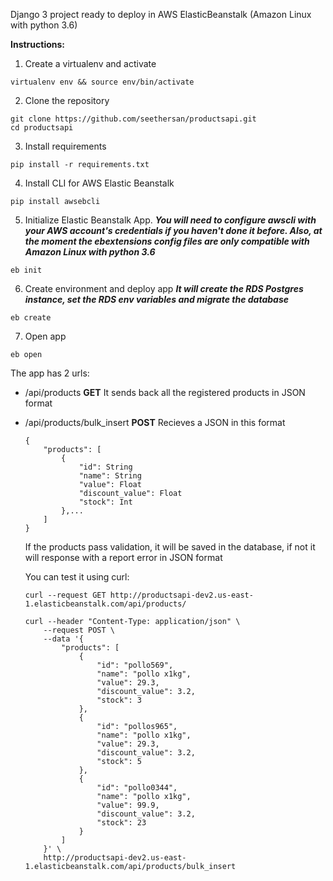 Django 3 project ready to deploy in AWS ElasticBeanstalk (Amazon Linux with python 3.6)

**Instructions:**
1. Create a virtualenv and activate

```
virtualenv env && source env/bin/activate
```

2. Clone the repository

```
git clone https://github.com/seethersan/productsapi.git
cd productsapi
```

3. Install requirements

```
pip install -r requirements.txt
```

4. Install CLI for AWS Elastic Beanstalk

```
pip install awsebcli
```

5. Initialize Elastic Beanstalk App. 
***You will need to configure awscli with your AWS account's credentials if you haven't done it before.
Also, at the moment the ebextensions config files are only compatible with Amazon Linux with python 3.6***

```
eb init
```

6. Create environment and deploy app
***It will create the RDS Postgres instance, set the RDS env variables and migrate the database***

```
eb create
```

7. Open app

```
eb open
```

The app has 2 urls:

- /api/products **GET**
    It sends back all the registered products in JSON format
- /api/products/bulk_insert **POST**
    Recieves a JSON in this format
    
    ```
    {
        "products": [
            {
                "id": String
                "name": String
                "value": Float
                "discount_value": Float
                "stock": Int
            },...
        ]
    }
    ```
    If the products pass validation, it will be saved in the database, if not it will response with a report error in JSON format

    You can test it using curl:
    ```
    curl --request GET http://productsapi-dev2.us-east-1.elasticbeanstalk.com/api/products/ 

    curl --header "Content-Type: application/json" \
        --request POST \
        --data '{
            "products": [
                {
                    "id": "pollo569",
                    "name": "pollo x1kg",
                    "value": 29.3,
                    "discount_value": 3.2,
                    "stock": 3
                },
                {
                    "id": "pollos965",
                    "name": "pollo x1kg",
                    "value": 29.3,
                    "discount_value": 3.2,
                    "stock": 5
                },
                {
                    "id": "pollo0344",
                    "name": "pollo x1kg",
                    "value": 99.9,
                    "discount_value": 3.2,
                    "stock": 23
                }
            ]
        }' \
        http://productsapi-dev2.us-east-1.elasticbeanstalk.com/api/products/bulk_insert
    ```
